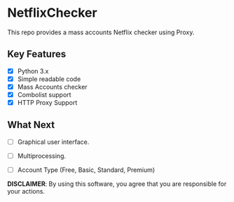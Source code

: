 # NetflixChecker

This repo provides a mass accounts Netflix checker using Proxy.

## Key Features

- [x] Python 3.x
- [x] Simple readable code
- [x] Mass Accounts checker
- [x] Combolist support
- [x] HTTP Proxy Support

## What Next

- [ ] Graphical user interface.
- [ ] Multiprocessing.
- [ ] Account Type (Free, Basic, Standard, Premium)


**DISCLAIMER**: By using this software, you agree that you are responsible for your actions. 
